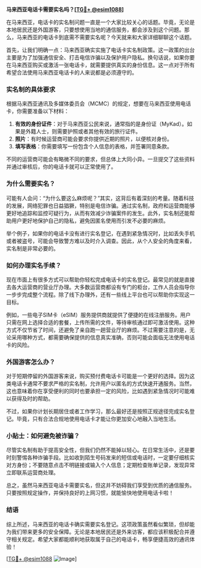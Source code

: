 **马来西亚电话卡需要实名吗？[[TG💪+ @esim1088](https://t.me/s/esim1088)]**

在马来西亚，电话卡的实名制问题一直是一个大家比较关心的话题。毕竟，无论是本地居民还是外国游客，只要想使用当地的通信服务，都会涉及到这个问题。那么，马来西亚的电话卡到底需不需要实名呢？今天就来和大家详细聊聊这个话题。

首先，让我们明确一点：马来西亚确实实施了电话卡实名制政策。这一政策的出台主要是为了加强通信安全、打击电信诈骗以及保护用户隐私。换句话说，如果你要在马来西亚购买或激活一张电话卡，就需要提供真实的身份信息。这一点对于所有希望合法使用马来西亚电话卡的人来说都是必须遵守的。

### 实名制的具体要求

根据马来西亚通讯及多媒体委员会（MCMC）的规定，想要在马来西亚使用电话卡，你需要准备以下材料：

1. **有效的身份证件**：对于马来西亚公民来说，通常指的是身份证（MyKad）。如果是外籍人士，则需要护照或者其他有效的旅行证件。
2. **照片**：有时候运营商可能会要求你提供近期的照片，以便核对身份。
3. **填写表格**：你需要填写一份包含个人信息的表格，并签署同意条款。

不同的运营商可能会有略微不同的要求，但总体上大同小异。一旦提交了这些资料并通过审核后，你的电话卡就可以正常使用了。

### 为什么需要实名？

可能有人会问：“为什么要这么麻烦呢？”其实，这背后有着深刻的考量。随着科技的发展，网络犯罪也日益猖獗，特别是电信诈骗。通过实名制，政府和运营商能够更好地追踪和监控可疑行为，从而有效减少诈骗案件的发生。此外，实名制还能帮助用户更好地保护自己的隐私，避免因匿名使用而引发不必要的麻烦。

举个例子，如果你的电话卡没有进行实名登记，在遇到紧急情况时，比如丢失手机或者被盗号，可能会导致警方难以及时介入调查。因此，从个人安全的角度来看，实名制是非常必要的。

### 如何办理实名手续？

现在市面上有很多方式可以帮助你轻松完成电话卡的实名登记。最常见的就是直接去各大运营商的营业厅办理。大多数运营商都设有专门的柜台，工作人员会指导你一步步完成整个流程。除了线下办理外，还有一些线上平台也可以帮助你实现这一目标。

例如，一些电子SIM卡（eSIM）服务提供商就提供了便捷的在线注册服务。用户只需在网上选择合适的套餐，上传所需的文件，等待审核通过即可激活使用。这种方式不仅节省了时间，还避免了亲自跑一趟营业厅的麻烦。不过需要注意的是，无论采用哪种方式，都需要确保提供的信息真实准确，否则可能会面临无法使用电话卡的风险。

### 外国游客怎么办？

对于短期停留的外国游客来说，购买预付费电话卡可能是一个更好的选择。因为这类电话卡通常不要求严格的实名制，允许用户以匿名的方式快速开通服务。当然，这也意味着你在享受便利的同时也要承担一定的风险，比如遇到紧急情况时可能难以获得及时的帮助。

不过，如果你计划长期居住或者工作学习，那么最好还是按照正规途径完成实名登记。毕竟，只有合法合规地使用电话卡才能让你更加安心地融入当地生活。

### 小贴士：如何避免被诈骗？

尽管实名制有助于提高安全性，但我们仍然不能掉以轻心。在日常生活中，还是要时刻警惕各种诈骗手段。比如收到陌生号码发来的短信或电话时，一定要仔细核实对方身份；不要随意点击不明链接或输入个人信息；定期检查账单记录，发现异常立即联系运营商处理。

总之，虽然马来西亚电话卡需要实名，但这并不妨碍我们享受到优质的通信服务。只要按照规定操作，并保持良好的上网习惯，就能愉快地使用电话卡啦！

### 结语

综上所述，马来西亚的电话卡确实需要实名登记。这项政策虽然看似繁琐，但却能为我们带来更多的安全保障。无论是本地居民还是外来访客，都应该积极配合并遵守相关规定。希望大家都能顺利地获取属于自己的电话卡，畅享便捷高效的通讯体验！

[[TG💪+ @esim1088](https://t.me/s/esim1088) ![Image](https://i.postimg.cc/4NQfJmqS/Snipaste-2025-05-13-00-14-12.png)]